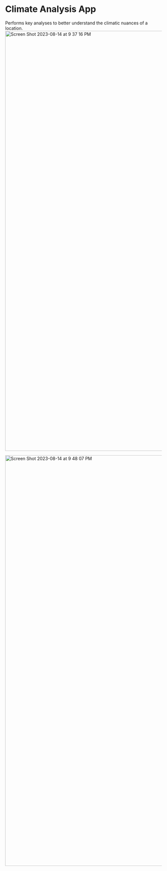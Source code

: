 # Climate Analysis App
Performs key analyses to better understand the climatic nuances of a location.  
<img width="1351" alt="Screen Shot 2023-08-14 at 9 37 16 PM" src="https://github.com/edjpman/climate-analysis/assets/96897006/d84e23fc-4b47-4c1b-ad0c-aa64eb041b61">

<img width="1321" alt="Screen Shot 2023-08-14 at 9 48 07 PM" src="https://github.com/edjpman/climate-analysis/assets/96897006/de41e9d1-7750-4b60-be82-daf7da007c44">
